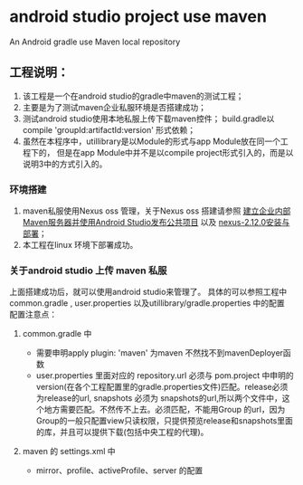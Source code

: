 # android studio project use maven
An Android gradle use Maven local repository

## 工程说明：
1. 该工程是一个在android studio的gradle中maven的测试工程；
2. 主要是为了测试maven企业私服环境是否搭建成功；
3. 测试android studio使用本地私服上传下载maven控件；
   build.gradle以compile 'groupId:artifactId:version' 形式依赖；
4. 虽然在本程序中，utillibrary是以Module的形式与app Module放在同一个工程下的，
但是在app Module中并不是以compile project形式引入的，而是以说明3中的方式引入的。

### 环境搭建

1. maven私服使用Nexus oss 管理，关于Nexus oss 搭建请参照
[建立企业内部Maven服务器并使用Android Studio发布公共项目](http://www.linuxidc.com/Linux/2015-06/118878.htm) 以及
[nexus-2.12.0安装与部署](http://blog.csdn.net/yccn214/article/details/50527490)；
2. 本工程在linux 环境下部署成功。

### 关于android studio 上传 maven 私服 
上面搭建成功后，就可以使用android studio来管理了。
具体的可以参照工程中common.gradle , user.properties 以及utillibrary/gradle.properties 中的配置
配置注意点：

1. common.gradle 中

   + 需要申明apply plugin: 'maven' 为maven 不然找不到mavenDeployer函数
   + user.properties 里面对应的 repository.url 必须与 pom.project 中申明的 version(在各个工程配置里的gradle.properties文件)匹配。release必须为release的url, snapshots 必须为 snapshots的url,所以两个文件中，这个地方需要匹配。不然传不上去。必须匹配，不能用Group 的url，因为Group的一般只配置view只读权限，只提供预览release和snapshots里面的库，并且可以提供下载(包括中央工程的代理)。

2. maven 的 settings.xml 中

   + mirror、profile、activeProfile、server 的配置
